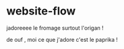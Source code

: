 # website-flow

jadoreeee le fromage surtout l'origan !

de ouf , moi ce que j'adore c'est le paprika !

